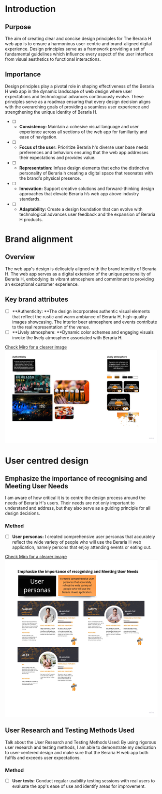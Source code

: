 # Introduction

## Purpose
The aim of creating clear and concise design principles for The Beraria H web app is to ensure a harmonious user-centric and brand-aligned digital experience. Design principles serve as a framework providing a set of fundamental guidelines which influence every aspect of the user interface from visual aesthetics to functional interactions.

## Importance
Design principles play a pivotal role in shaping effectiveness of the Beraria H web app in the dynamic landscape of web design where user expectations and technological advances continuously evolve. These principles serve as a roadmap ensuring that every design decision aligns with the overarching goals of providing a seamless user experience and strengthening the unique identity of Beraria H. 

- [ ] - **Consistency:** Maintain a cohesive visual language and user experience across all sections of the web app for familiarity and ease of navigation. 
- [ ] - **Focus of the user:** Prioritize Beraria h's diverse user base needs preferences and behaviors ensuring that the web app addresses their expectations and provides value.
- [ ] - **Representation:** Infuse design elements that echo the distinctive personality of Beraria h creating a digital space that resonates with the brand's physical presence.
- [ ] - **Innovation:**  Support creative solutions and forward-thinking design approaches that elevate Beraria h’s web app above industry standards. 
- [ ] - **Adaptability:** Create a design foundation that can evolve with technological advances user feedback and the expansion of Beraria H products.

# Brand alignment

## Overview
The web app's design is delicately aligned with the brand identity of Beraria H. The web app serves as a digital extension of the unique personality of Beraria H, embodying its vibrant atmosphere and commitment to providing an exceptional customer experience.

## Key brand attributes

- [ ] **Authenticity: **The design incorporates authentic visual elements that reflect the rustic and warm ambiance of Beraria H, high-quality images showcasing. The interior beer atmosphere and events contribute to the real representation of the venue.
- [ ] **Lively atmosphere: **Dynamic color schemes and engaging visuals invoke the lively atmosphere associated with Beraria H.

[Check Miro for a clearer image](https://miro.com/app/board/uXjVMj2Vrlo=/?moveToWidget=3458764572823466574&cot=14)
![BerariaH_App_-_Brand_alignment_design_principle](uploads/a8fe8c0cda88d1e86e4b34a7e70503d8/BerariaH_App_-_Brand_alignment_design_principle.jpg)


# User centred design

## Emphasize the importance of recognising and Meeting User Needs
I am aware of how critical it is to centre the design process around the needs of Beraria H's users. Their needs are not only important to understand and address, but they also serve as a guiding principle for all design decisions.

### Method
- [ ] **User personas:** I created comprehensive user personas that accurately reflect the wide variety of people who will use the Beraria H web application, namely persons that enjoy attending events or eating out.

[Check Miro for a clearer image](https://miro.com/app/board/uXjVMj2Vrlo=/?moveToWidget=3458764572830529856&cot=14)
![BerariaH_App_-_User_centered_design_principle](uploads/883284a04b50e6411f164d88fd5fd20d/BerariaH_App_-_User_centered_design_principle.jpg)

## User Research and Testing Methods Used
Talk about the User Research and Testing Methods Used:
By using rigorous user research and testing methods, I am able to demonstrate my dedication to user-centered design and make sure that the Beraria H web app both fulfils and exceeds user expectations.

### Method
- [ ] **User tests:** Conduct regular usability testing sessions with real users to evaluate the app's ease of use and identify areas for improvement.

